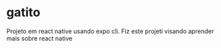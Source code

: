 # gatito
Projeto em react native usando expo cli. Fiz este projeti visando aprender mais sobre react native 
